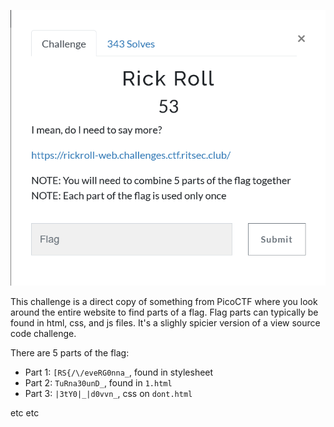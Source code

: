 ![](2023-04-03-09-39-10.png)

This challenge is a direct copy of something from PicoCTF where you look around the entire website to find parts of a flag. Flag parts can typically be found in html, css, and js files. It's a slighly spicier version of a view source code challenge.

There are 5 parts of the flag:

- Part 1: `[RS{/\/eveRG0nna_`, found in stylesheet
- Part 2: `TuRna30unD_`, found in `1.html`
- Part 3: `|3tY0|_|d0vvn_`, css on `dont.html`

etc etc

